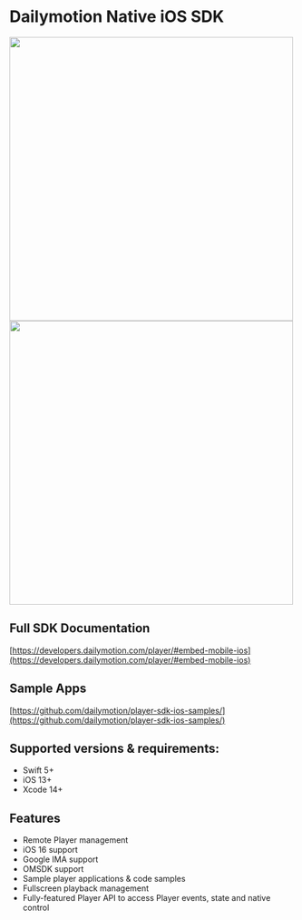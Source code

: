 
# Dailymotion Native iOS SDK

<p float="left">
  <img src="https://corpostatic.dailymotion.com/corporate-cms-upload-assets-prod/uploads/sites/150001/2022/02/dailymotion.svg" width="500" />
  <img src="https://corpostatic.dailymotion.com/corporate-cms-upload-assets-prod/uploads/sites/150001/2022/02/developers.svg" width="500" /> 
</p>


## Full SDK Documentation
 [https://developers.dailymotion.com/player/#embed-mobile-ios](https://developers.dailymotion.com/player/#embed-mobile-ios)

## Sample Apps
[https://github.com/dailymotion/player-sdk-ios-samples/](https://github.com/dailymotion/player-sdk-ios-samples/)

## Supported versions & requirements:

- Swift 5+
- iOS 13+
- Xcode 14+

## Features

- Remote Player management
- iOS 16 support
- Google IMA support
- OMSDK support
- Sample player applications & code samples
- Fullscreen playback management
- Fully-featured Player API to access Player events, state and native control



